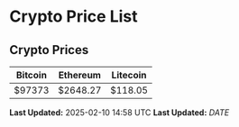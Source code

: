 # Crypto Price List

## Crypto Prices
| Bitcoin | Ethereum | Litecoin |
| ------- | -------- | -------- |
| $97373 | $2648.27 | $118.05 |
**Last Updated:** 2025-02-10 14:58 UTC
**Last Updated:** $DATE$
